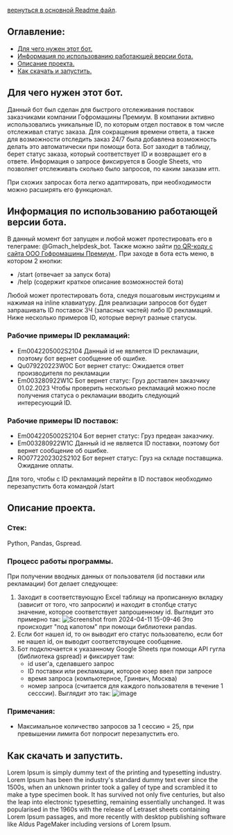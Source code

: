 [вернуться в основной Readme файл](https://github.com/gaifut/GMP-Warranty_ID_bot/blob/main/README.md).

## Оглавление:
- [Для чего нужен этот бот.](#Для-чего-нужен-этот-бот)
- [Информация по использованию работающей версии бота.](#Информация-по-использованию-работающей-версии-бота)
- [Описание проекта.](#Описание-проекта)
- [Как скачать и запустить.](#Как-скачать-и-запустить)

## Для чего нужен этот бот.
Данный бот был сделан для быстрого отслеживания поставок заказчиками компании Гофромашины Премиум. В компании активно использовались уникальные ID, по которым отдел поставок в том числе отслеживал статус заказа. Для сокращения времени ответа, а также для возможности отследить заказ 24/7 была добавлена возможность делать это автоматически при помощи бота. Бот заходит в таблицу, берет статус заказа, который соответствует ID и возвращает его в ответе. Информация о запросе фиксируется в Google Sheets, что позволяет отслеживать сколько было запросов, по каким заказам итп.

При схожих запросах бота легко адаптировать, при необходимости можно расширять его функционал.

## Информация по использованию работающей версии бота.
В данный момент бот запущен и любой может протестировать его в телеграме: @Gmach_helpdesk_bot. Также можно зайти [по QR-коду с сайта ООО Гофромашины Премиум ](http://g-mach.ru/servisy-dlya-klientov).
При заходе в бота есть меню, в котором 2 кнопки:
- /start (отвечает за запуск бота)
- /help (содержит краткое описание возможностей бота)

Любой может протестировать бота, следуя пошаговым инструкциям и нажимая на inline клавиатуру.
Для реализации запросов бот будет запрашивать ID поставок ЗЧ (запасных частей) либо ID рекламаций. Ниже несколько примеров ID, которые вернут разные статусы.
### Рабочие примеры ID рекламаций:
 - Em0042205002S2104
   Данный id не является ID рекламации, поэтому бот вернет сообщение об ошибке.
 - Qu079220223W0C
   Бот вернет статус: Ожидается ответ производителя по рекламации
 - Em003280922W1C
   Бот вернет статус: Груз доставлен заказчику 01.02.2023
Чтобы проверить несколько рекламаций можно после получения статуса о рекламации вводить следующий интересующий ID.
### Рабочие примеры ID поставок:
 - Em0042205002S2104
   Бот вернет статус: Груз предеан заказчику.
 - Em003280922W1C
   Данный id не является ID поставки, поэтому бот вернет сообщение об ошибке.
 - RO0772202302S2102
   Бот вернет статус: Груз на складе поставщика. Ожидание оплаты.
   
Для того, чтобы с ID рекламаций перейти в ID поставок необходимо перезапустить бота командой /start

## Описание проекта.
### Стек:
Python, Pandas, Gspread.
### Процесс работы программы.
При получении вводных данных от пользователя (id поставки или рекламации) бот делает следующее:
1. Заходит в соответствующую Excel таблицу на прописанную вкладку (зависит от того, что запросили) и находит в столбце статус значение, которое соответствует запрошенному id. Выглядит это примерно так:
   ![Screenshot from 2024-04-11 15-09-46](https://github.com/gaifut/GMP-Warranty_ID_bot/assets/113767276/636d4a85-a217-46cc-90a3-608edfc2deb9)
Это происходит "под капотом" при помощи библиотеки pandas.
2. Если бот нашел id, то он выводит его статус пользователю, если бот не нашел id, он выводит соответствующее сообщение.
3. Бот подключается к указанному Google Sheets при помощи API гугла (библиотека gspread) и фиксирует там:
   - id user'а, сделавшего запрос
   - ID поставки или рекламации, которое юзер ввел при запросе
   - время запроса (компьютерное, Гринвич, Москва)
   - номер запроса (считается для каждого пользователя в течение 1 сесссии).
   Выглядит это так:
   ![image](https://github.com/gaifut/GMP-Warranty_ID_bot/assets/113767276/f4000d2b-4894-4da6-9fb1-2050f47fc799)
### Примечания:
- Максимальное количество запросов за 1 сессию = 25, при превышении лимита бот попросит перезапустить его.

## Как скачать и запустить.
Lorem Ipsum is simply dummy text of the printing and typesetting industry. Lorem Ipsum has been the industry's standard dummy text ever since the 1500s, when an unknown printer took a galley of type and scrambled it to make a type specimen book. It has survived not only five centuries, but also the leap into electronic typesetting, remaining essentially unchanged. It was popularised in the 1960s with the release of Letraset sheets containing Lorem Ipsum passages, and more recently with desktop publishing software like Aldus PageMaker including versions of Lorem Ipsum.
